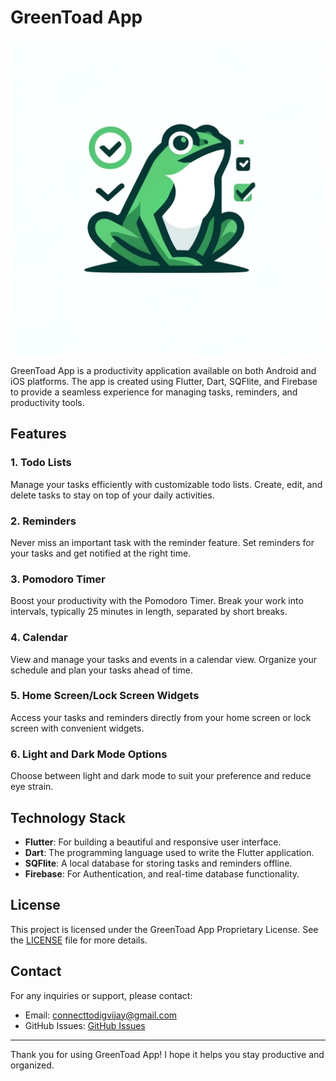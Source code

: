 # GreenToad App

![GreenToad Logo](/assets/icons/greentoad.png)

GreenToad App is a productivity application available on both Android and iOS platforms. The app is created using Flutter, Dart, SQFlite, and Firebase to provide a seamless experience for managing tasks, reminders, and productivity tools.


## Features

### 1. Todo Lists
Manage your tasks efficiently with customizable todo lists. Create, edit, and delete tasks to stay on top of your daily activities.

### 2. Reminders
Never miss an important task with the reminder feature. Set reminders for your tasks and get notified at the right time.

### 3. Pomodoro Timer
Boost your productivity with the Pomodoro Timer. Break your work into intervals, typically 25 minutes in length, separated by short breaks.

### 4. Calendar
View and manage your tasks and events in a calendar view. Organize your schedule and plan your tasks ahead of time.

### 5. Home Screen/Lock Screen Widgets
Access your tasks and reminders directly from your home screen or lock screen with convenient widgets.

### 6. Light and Dark Mode Options
Choose between light and dark mode to suit your preference and reduce eye strain.


## Technology Stack

- **Flutter**: For building a beautiful and responsive user interface.
- **Dart**: The programming language used to write the Flutter application.
- **SQFlite**: A local database for storing tasks and reminders offline.
- **Firebase**: For Authentication, and real-time database functionality.


## License
This project is licensed under the GreenToad App Proprietary License. See the [LICENSE](LICENSE) file for more details.



## Contact
For any inquiries or support, please contact:
- Email: connecttodigvijay@gmail.com
- GitHub Issues: [GitHub Issues](https://github.com/digvijay-tech/GreenToad-App/issues)


---

Thank you for using GreenToad App! I hope it helps you stay productive and organized.
